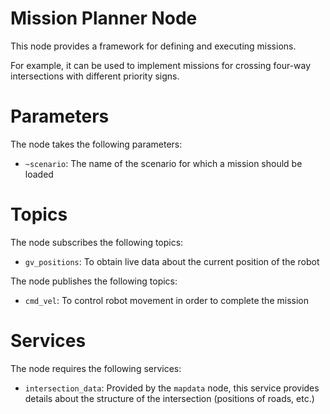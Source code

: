 Mission Planner Node
====================

This node provides a framework for defining and executing missions.

For example, it can be used to implement missions for crossing four-way intersections with different priority signs.

# Parameters
The node takes the following parameters:
- `~scenario`: The name of the scenario for which a mission should be loaded

# Topics
The node subscribes the following topics:
- `gv_positions`: To obtain live data about the current position of the robot

The node publishes the following topics:
- `cmd_vel`: To control robot movement in order to complete the mission

# Services
The node requires the following services:
- `intersection_data`: Provided by the `mapdata` node, this service provides details about the structure of the intersection (positions of roads, etc.)
